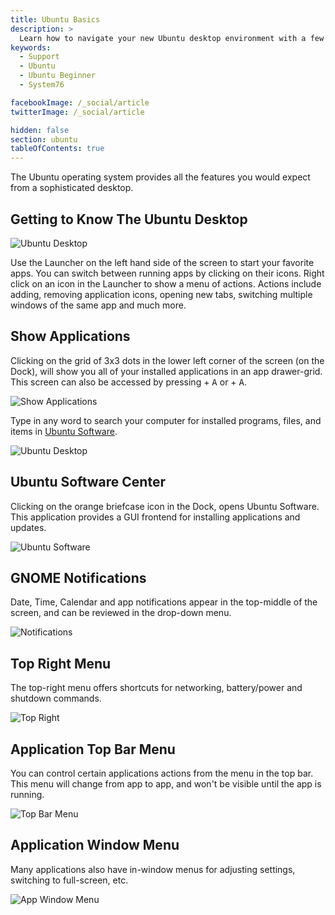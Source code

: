 ```yaml
---
title: Ubuntu Basics
description: >
  Learn how to navigate your new Ubuntu desktop environment with a few easy tips.
keywords:
  - Support
  - Ubuntu
  - Ubuntu Beginner
  - System76

facebookImage: /_social/article
twitterImage: /_social/article

hidden: false
section: ubuntu
tableOfContents: true
---
```


The Ubuntu operating system provides all the features you would expect from a sophisticated desktop.

## Getting to Know The Ubuntu Desktop

![Ubuntu Desktop](/images/ubuntu-basics/ubuntu-21.04-files.png)

Use the Launcher on the left hand side of the screen to start your favorite apps. You can switch between running apps by clicking on their icons. Right click on an icon in the Launcher to show a menu of actions. Actions include adding, removing application icons, opening new tabs, switching multiple windows of the same app and much more.

## Show Applications

Clicking on the grid of 3x3 dots in the lower left corner of the screen (on the Dock), will show you all of your installed applications in an app drawer-grid.
This screen can also be accessed by pressing <kbd><font-awesome-icon :icon="['fab', 'ubuntu']"></font-awesome-icon></kbd> + <kbd>A</kbd> or <kbd><font-awesome-icon :icon="['fab', 'pop-os']"></font-awesome-icon></kbd> + <kbd>A</kbd>.

![Show Applications](/images/ubuntu-basics/ubuntu-21.04-show-apps.png)

Type in any word to search your computer for installed programs, files, and items in <u>Ubuntu Software</u>.

![Ubuntu Desktop](/images/ubuntu-basics/ubuntu-21.04-activities-search.png)

## Ubuntu Software Center

Clicking on the orange briefcase icon in the Dock, opens Ubuntu Software. This application provides a GUI frontend for installing applications and updates.

![Ubuntu Software](/images/ubuntu-basics/ubuntu-software.png)

## GNOME Notifications

Date, Time, Calendar and app notifications appear in the top-middle of the screen, and can be reviewed in the drop-down menu.

![Notifications](/images/ubuntu-basics/ubuntu-gnome-notifciations.png)

## Top Right Menu

The top-right menu offers shortcuts for networking, battery/power and shutdown commands.

![Top Right](/images/ubuntu-basics/ubuntu-21.04-top-right.png)

## Application Top Bar Menu

You can control certain applications actions from the menu in the top bar. This menu will change from app to app, and won't be visible until the app is running.

![Top Bar Menu](/images/ubuntu-basics/ubuntu-app-top-menu.png)

## Application Window Menu

Many applications also have in-window menus for adjusting settings, switching to full-screen, etc.

![App Window Menu](/images/ubuntu-basics/ubuntu-app-window-menu.png)
